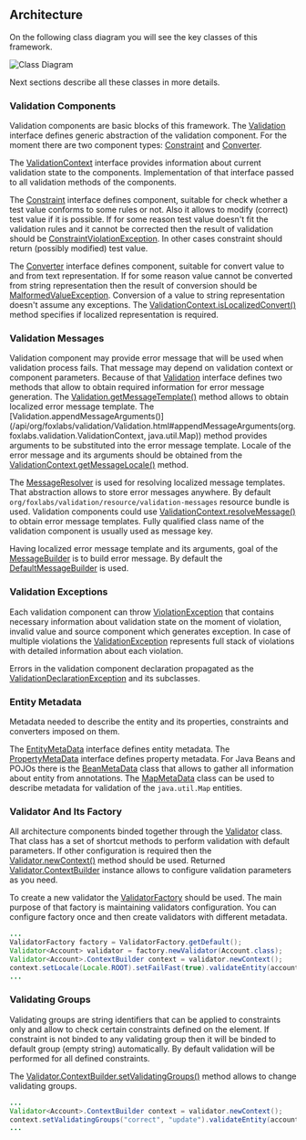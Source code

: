 ## Architecture

On the following class diagram you will see the key classes of this framework.

![Class Diagram](images/class-diagram.png)

Next sections describe all these classes in more details.

### Validation Components

Validation components are basic blocks of this framework. The [Validation](/api/org/foxlabs/validation/Validation.html)
interface defines generic abstraction of the validation component. For the moment
there are two component types: [Constraint](/api/org/foxlabs/validation/constraint/Constraint.html)
and [Converter](/api/org/foxlabs/validation/converter/Converter.html).

The [ValidationContext](/api/org/foxlabs/validation/ValidationContext.html) interface
provides information about current validation state to the components. Implementation
of that interface passed to all validation methods of the components.

The [Constraint](/api/org/foxlabs/validation/constraint/Constraint.html) interface
defines component, suitable for check whether a test value conforms to some rules or not.
Also it allows to modify (correct) test value if it is possible. If for some reason
test value doesn't fit the validation rules and it cannot be corrected then the result
of validation should be [ConstraintViolationException](/api/org/foxlabs/validation/constraint/ConstraintViolationException.html).
In other cases constraint should return (possibly modified) test value.

The [Converter](/api/org/foxlabs/validation/converter/Converter.html) interface defines
component, suitable for convert value to and from text representation. If for some
reason value cannot be converted from string representation then the result of conversion
should be [MalformedValueException](/api/org/foxlabs/validation/converter/MalformedValueException.html).
Conversion of a value to string representation doesn't assume any exceptions.
The [ValidationContext.isLocalizedConvert()](/api/org/foxlabs/validation/ValidationContext.html#isLocalizedConvert())
method specifies if localized representation is required.

### Validation Messages

Validation component may provide error message that will be used when validation process fails.
That message may depend on validation context or component parameters. Because of that
[Validation](/api/org/foxlabs/validation/Validation.html) interface defines two methods that
allow to obtain required information for error message generation. The
[Validation.getMessageTemplate()](/api/org/foxlabs/validation/Validation.html#getMessageTemplate(org.foxlabs.validation.ValidationContext))
method allows to obtain localized error message template. The
[Validation.appendMessageArguments()](/api/org/foxlabs/validation/Validation.html#appendMessageArguments(org.foxlabs.validation.ValidationContext, java.util.Map))
method provides arguments to be substituted into the error message template. Locale of the
error message and its arguments should be obtained from the
[ValidationContext.getMessageLocale()](/api/org/foxlabs/validation/ValidationContext.html#getMessageLocale()) method.

The [MessageResolver](/api/org/foxlabs/validation/message/MessageResolver.html) is used
for resolving localized message templates. That abstraction allows to store error messages
anywhere. By default `org/foxlabs/validation/resource/validation-messages`
resource bundle is used. Validation components could use
[ValidationContext.resolveMessage()](/api/org/foxlabs/validation/ValidationContext.html#resolveMessage(java.lang.String))
to obtain error message templates. Fully qualified class name of the validation component
is usually used as message key.

Having localized error message template and its arguments, goal of the
[MessageBuilder](/api/org/foxlabs/validation/message/MessageBuilder.html) is to build
error message. By default the [DefaultMessageBuilder](/api/org/foxlabs/validation/message/DefaultMessageBuilder.html)
is used.

### Validation Exceptions

Each validation component can throw [ViolationException](/api/org/foxlabs/validation/ViolationException.html)
that contains necessary information about validation state on the moment of violation,
invalid value and source component which generates exception. In case of multiple violations the
[ValidationException](/api/org/foxlabs/validation/ValidationException.html) represents full stack
of violations with detailed information about each violation.

Errors in the validation component declaration propagated as the
[ValidationDeclarationException](/api/org/foxlabs/validation/ValidationDeclarationException.html)
and its subclasses.

### Entity Metadata

Metadata needed to describe the entity and its properties, constraints and converters imposed on them.

The [EntityMetaData](/api/org/foxlabs/validation/metadata/EntityMetaData.html) interface defines
entity metadata. The [PropertyMetaData](/api/org/foxlabs/validation/metadata/PropertyMetaData.html)
interface defines property metadata. For Java Beans and POJOs there is the
[BeanMetaData](/api/org/foxlabs/validation/metadata/BeanMetaData.html) class that allows to
gather all information about entity from annotations.
The [MapMetaData](/api/org/foxlabs/validation/metadata/MapMetaData.html) class can be used
to describe metadata for validation of the `java.util.Map` entities.

### Validator And Its Factory

All architecture components binded together through the [Validator](/api/org/foxlabs/validation/Validator.html)
class. That class has a set of shortcut methods to perform validation with default parameters.
If other configuration is required then the [Validator.newContext()](/api/org/foxlabs/validation/Validator.html#newContext())
method should be used. Returned [Validator.ContextBuilder](/api/org/foxlabs/validation/Validator.ContextBuilder.html)
instance allows to configure validation parameters as you need.

To create a new validator the [ValidatorFactory](/api/org/foxlabs/validation/ValidatorFactory.html)
should be used. The main purpose of that factory is maintaining validators configuration.
You can configure factory once and then create validators with different metadata.

```java
...
ValidatorFactory factory = ValidatorFactory.getDefault();
Validator<Account> validator = factory.newValidator(Account.class);
Validator<Account>.ContextBuilder context = validator.newContext();
context.setLocale(Locale.ROOT).setFailFast(true).validateEntity(account);
...
```

### Validating Groups

Validating groups are string identifiers that can be applied to constraints only and
allow to check certain constraints defined on the element. If constraint is not binded
to any validating group then it will be binded to default group (empty string) automatically.
By default validation will be performed for all defined constraints.

The [Validator.ContextBuilder.setValidatingGroups()](/api/org/foxlabs/validation/Validator.ContextBuilder.html#setValidatingGroups(java.lang.String...))
method allows to change validating groups.

```java
...
Validator<Account>.ContextBuilder context = validator.newContext();
context.setValidatingGroups("correct", "update").validateEntity(account);
...
```
